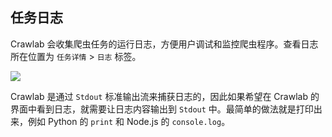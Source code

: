 ## 任务日志

Crawlab 会收集爬虫任务的运行日志，方便用户调试和监控爬虫程序。查看日志所在位置为 `任务详情` > `日志` 标签。

![](http://static-docs.crawlab.cn/task-log.png)

Crawlab 是通过 `Stdout` 标准输出流来捕获日志的，因此如果希望在 Crawlab 的界面中看到日志，就需要让日志内容输出到 `Stdout` 中。最简单的做法就是打印出来，例如 Python 的 `print` 和 Node.js 的 `console.log`。